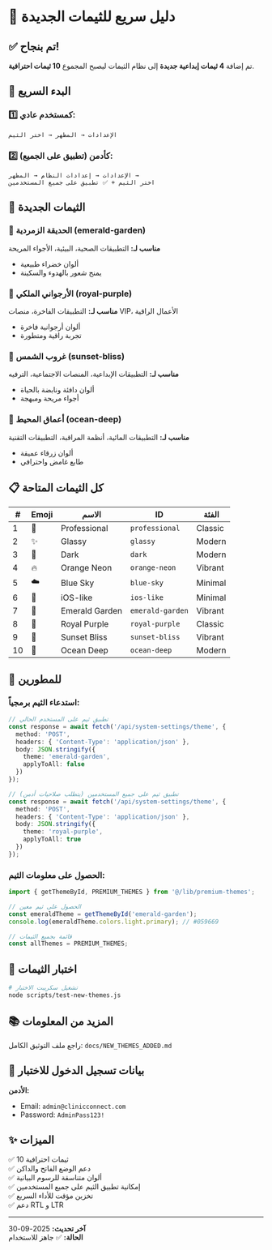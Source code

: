 # 🎨 دليل سريع للثيمات الجديدة

## ✅ تم بنجاح!

تم إضافة **4 ثيمات إبداعية جديدة** إلى نظام الثيمات ليصبح المجموع **10 ثيمات احترافية**.

## 🚀 البدء السريع

### 1️⃣ كمستخدم عادي:
```
الإعدادات → المظهر → اختر الثيم
```

### 2️⃣ كأدمن (تطبيق على الجميع):
```
الإعدادات → إعدادات النظام → المظهر → 
اختر الثيم + ✅ تطبيق على جميع المستخدمين
```

## 🎨 الثيمات الجديدة

### 🌿 الحديقة الزمردية (emerald-garden)
**مناسب لـ:** التطبيقات الصحية، البيئية، الأجواء المريحة
- ألوان خضراء طبيعية
- يمنح شعور بالهدوء والسكينة

### 👑 الأرجواني الملكي (royal-purple)
**مناسب لـ:** التطبيقات الفاخرة، منصات VIP، الأعمال الراقية
- ألوان أرجوانية فاخرة
- تجربة راقية ومتطورة

### 🌅 غروب الشمس (sunset-bliss)
**مناسب لـ:** التطبيقات الإبداعية، المنصات الاجتماعية، الترفيه
- ألوان دافئة ونابضة بالحياة
- أجواء مريحة ومبهجة

### 🌊 أعماق المحيط (ocean-deep)
**مناسب لـ:** التطبيقات المائية، أنظمة المراقبة، التطبيقات التقنية
- ألوان زرقاء عميقة
- طابع غامض واحترافي

## 📋 كل الثيمات المتاحة

| # | Emoji | الاسم | ID | الفئة |
|---|-------|-------|-----|-------|
| 1 | 💼 | Professional | `professional` | Classic |
| 2 | ✨ | Glassy | `glassy` | Modern |
| 3 | 🌙 | Dark | `dark` | Modern |
| 4 | 🔥 | Orange Neon | `orange-neon` | Vibrant |
| 5 | ☁️ | Blue Sky | `blue-sky` | Minimal |
| 6 | 📱 | iOS-like | `ios-like` | Minimal |
| 7 | 🌿 | Emerald Garden | `emerald-garden` | Vibrant |
| 8 | 👑 | Royal Purple | `royal-purple` | Classic |
| 9 | 🌅 | Sunset Bliss | `sunset-bliss` | Vibrant |
| 10 | 🌊 | Ocean Deep | `ocean-deep` | Modern |

## 🔧 للمطورين

### استدعاء الثيم برمجياً:
```typescript
// تطبيق ثيم على المستخدم الحالي
const response = await fetch('/api/system-settings/theme', {
  method: 'POST',
  headers: { 'Content-Type': 'application/json' },
  body: JSON.stringify({ 
    theme: 'emerald-garden',
    applyToAll: false 
  })
});

// تطبيق ثيم على جميع المستخدمين (يتطلب صلاحيات أدمن)
const response = await fetch('/api/system-settings/theme', {
  method: 'POST',
  headers: { 'Content-Type': 'application/json' },
  body: JSON.stringify({ 
    theme: 'royal-purple',
    applyToAll: true 
  })
});
```

### الحصول على معلومات الثيم:
```typescript
import { getThemeById, PREMIUM_THEMES } from '@/lib/premium-themes';

// الحصول على ثيم معين
const emeraldTheme = getThemeById('emerald-garden');
console.log(emeraldTheme.colors.light.primary); // #059669

// قائمة بجميع الثيمات
const allThemes = PREMIUM_THEMES;
```

## 🧪 اختبار الثيمات

```bash
# تشغيل سكريبت الاختبار
node scripts/test-new-themes.js
```

## 📚 المزيد من المعلومات

راجع ملف التوثيق الكامل: `docs/NEW_THEMES_ADDED.md`

## 🔐 بيانات تسجيل الدخول للاختبار

**الأدمن:**
- Email: `admin@clinicconnect.com`
- Password: `AdminPass123!`

## ✨ الميزات

✅ 10 ثيمات احترافية  
✅ دعم الوضع الفاتح والداكن  
✅ ألوان متناسقة للرسوم البيانية  
✅ إمكانية تطبيق الثيم على جميع المستخدمين  
✅ تخزين مؤقت للأداء السريع  
✅ دعم RTL و LTR  

---

**آخر تحديث:** 2025-09-30  
**الحالة:** ✅ جاهز للاستخدام